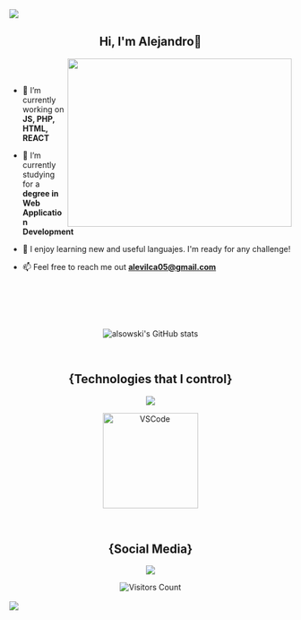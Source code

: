 <html>
  <img src="https://user-images.githubusercontent.com/73097560/115834477-dbab4500-a447-11eb-908a-139a6edaec5c.gif">
<div align="center">
  
  <h2 align="center">
  Hi, I'm Alejandro🐊
  </h2>

</div>

  <img align="right" src="https://media0.giphy.com/media/v1.Y2lkPTc5MGI3NjExNHJvamw1YjB0bGVwd2xkZjFvN3Z0ZmloZmZhdjYzZm90czBxYXNxcSZlcD12MV9pbnRlcm5hbF9naWZfYnlfaWQmY3Q9Zw/VekcnHOwOI5So/giphy.gif"  height="300px" width="400px">

  <br><br>

- 🔭 I’m currently working on **JS, PHP, HTML, REACT**

- 🌱 I’m currently studying for a **degree in Web Application Development**

- 🎯 I enjoy learning new and useful languajes. I'm ready for any challenge!

- 📫 Feel free to reach me out **alevilca05@gmail.com**

<div align="center">

  <br><br><br><br>
  
  ![alsowski's GitHub stats](https://github-readme-stats.vercel.app/api?username=alsowski&show_icons=true&theme=algolia&cache_seconds=1800)

  <p align="center">
    <br>
    <h2>{Technologies that I control}</h2>
      <a href="#">
        <img src="https://skillicons.dev/icons?i=php,py,java,js,css,html,git,bootstrap,postman,mysql,react,vscode,windows,linux,github"/>
      </a>
  </p> 

  <img src="https://github-readme-stats.vercel.app/api/top-langs/?username=alsowski&layout=compact&hide=css&theme=algolia" alt="VSCode" height="170">

  <p align="center">
    <br>
    <h2>{Social Media}</h2>
      <a href="#">
        <img src="https://skillicons.dev/icons?i=instagram,twitter,linkedin"/>
      </a>
  </p> 

  <div align="center">
  <img align="center" src="https://komarev.com/ghpvc/?username=alsowski&color=blue&style=flat-square&label=VISITORS" alt="Visitors Count" />
  </div>
  <br>
  
</div>
<img src="https://user-images.githubusercontent.com/73097560/115834477-dbab4500-a447-11eb-908a-139a6edaec5c.gif">
</html>
